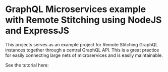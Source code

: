 # GraphQL Microservices example with Remote Stitching using NodeJS and ExpressJS
This projects serves as an example project for Remote Stitching GraphQL instances together through a central GraphQL API. This is a great practice for easily connecting large nets of microservices and is easily maintainable.

See the tutorial here: []()
